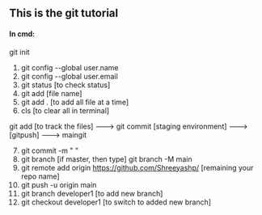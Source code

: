 ## This is the git tutorial

#### In cmd:
git init
1. git config  --global user.name
2. git config  --global user.email
3. git status [to check status]
4. git add [file name]
5. git add . [to add all file at a time]
6. cls [to clear all in terminal]

git add [to track the files] ---> git commit [staging environment] ---> [gitpush] ---> maingit 

7. git commit -m " "
8. git branch [if master, then type] git branch -M main
9. git remote add origin https://github.com/Shreeyashp/  [remaining your repo name]
10. git push -u origin main
11. git branch developer1 [to add new branch]
12. git checkout developer1 [to switch to added new branch] 